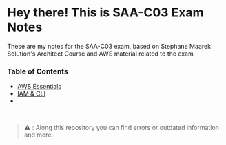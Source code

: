 # Hey there! This is SAA-C03 Exam Notes

These are my notes for the SAA-C03 exam, based on Stephane Maarek Solution's Architect Course and AWS material
related to the exam 

### Table of Contents

- [AWS Essentials](./AWS-Essentials.md)
- [IAM & CLI](./AWS-IAM-and-CLI.md)
- 




&nbsp;
&nbsp;
&nbsp;
&nbsp;
&nbsp;
&nbsp;
&nbsp;

 > :warning: : Along this repository you can find errors or outdated information and more. 
